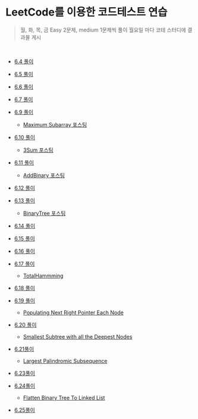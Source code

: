# LeetCode를 이용한 코드테스트 연습

> 월, 화, 목, 금 Easy 2문제, medium 1문제씩 풀이
> 월요일 마다 코테 스터디에 결과물 게시

<br/>

- [6.4 풀이](https://github.com/in-woong/JS-CodeTest/tree/main/leetcode/6.4)

- [6.5 풀이](https://github.com/in-woong/JS-CodeTest/tree/main/leetcode/6.5)

- [6.6 풀이](https://github.com/in-woong/JS-CodeTest/tree/main/leetcode/6.6)

- [6.7 풀이](https://github.com/in-woong/JS-CodeTest/tree/main/leetcode/6.7)

- [6.9 풀이](https://github.com/in-woong/JS-CodeTest/tree/main/leetcode/6.9)

  - [Maximum Subarray 포스팅](https://velog.io/@inwoong100/leetcode53.-Maximum-Subarray)

- [6.10 풀이](https://github.com/in-woong/JS-CodeTest/tree/main/leetcode/6.10)

  - [3Sum 포스팅](https://velog.io/@inwoong100/leetcode15.3Sum)

- [6.11 풀이](https://github.com/in-woong/JS-CodeTest/tree/main/leetcode/6.11)

  - [AddBinary 포스팅](https://velog.io/@inwoong100/leetcode67.Add-Binary)

- [6.12 풀이](https://github.com/in-woong/JS-CodeTest/tree/main/leetcode/6.12)

- [6.13 풀이](https://github.com/in-woong/JS-CodeTest/tree/main/leetcode/6.13)

  - [BinaryTree 포스팅](https://velog.io/@inwoong100/leetcode94.-Binary-Tree-Inorder-Traversal)

- [6.14 풀이](https://github.com/in-woong/JS-CodeTest/tree/main/leetcode/6.14)

- [6.15 풀이](https://github.com/in-woong/JS-CodeTest/tree/main/leetcode/6.15)

- [6.16 풀이](https://github.com/in-woong/JS-CodeTest/tree/main/leetcode/6.16)

- [6.17 풀이](https://github.com/in-woong/JS-CodeTest/tree/main/leetcode/6.17)

  - [TotalHammming](https://velog.io/@inwoong100/leetcode-477.-Total-Hamming-Distance)

- [6.18 풀이](https://github.com/in-woong/JS-CodeTest/tree/main/leetcode/6.18)

- [6.19 풀이](https://github.com/in-woong/JS-CodeTest/tree/main/leetcode/6.19)

  - [Populating Next Right Pointer Each Node](https://velog.io/@inwoong100/leetcode116.Populating-Next-Right-Pointer-Each-Node)

- [6.20 풀이](https://github.com/in-woong/JS-CodeTest/tree/main/leetcode/6.20)

  - [Smallest Subtree with all the Deepest Nodes](https://velog.io/@inwoong100/leetcode865.Smallest-Subtree-with-all-the-Deepest-Nodes)

- [6.21풀이](https://github.com/in-woong/JS-CodeTest/tree/main/leetcode/6.21)

  - [Largest Palindromic Subsequence](https://velog.io/@inwoong100/leetcode516.Longest-Palindromic-Subsequence)

- [6.23풀이](https://github.com/in-woong/JS-CodeTest/tree/main/leetcode/6.23)

- [6.24풀이](https://github.com/in-woong/JS-CodeTest/tree/main/leetcode/6.24)

  - [Flatten Binary Tree To Linked List](https://)

- [6.25풀이](https://github.com/in-woong/JS-CodeTest/tree/main/leetcode/6.25)
